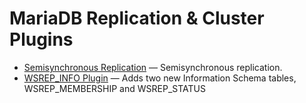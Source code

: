 # MariaDB Replication &amp; Cluster Plugins

- [Semisynchronous Replication](/replication/standard-replication/semisynchronous-replication/) — Semisynchronous replication.
- [WSREP_INFO Plugin](/columns-storage-engines-and-plugins/plugins/mariadb-replication-cluster-plugins/wsrep_info-plugin/) — Adds two new Information Schema tables, WSREP_MEMBERSHIP and WSREP_STATUS